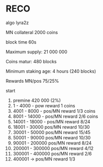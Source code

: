 # RECO

algo lyra2z

MN collateral 2000 coins

block time 60s

Maximum supply: 21 000 000 

Coins matur: 480 blocks

Minimum staking age: 4 hours (240 blocks)

Rewards MN/pos 75/25%

start
1. premine 420 000 (2%)
2. 1 - 4000 - pow reward 1 coins
3. 4001 - 8000 - pos/MN reward 1/3 coins 
4. 8001 - 14000 - pos/MN reward 2/6 coins 
5. 14001 - 18000 - pos/MN reward 8/24 
6. 18001 - 30000 pos/MN reward 10/30 
7. 30001 - 50000 pos/MN reward 15/45
8. 50001 - 90000 pos/MN reward 10/30
7. 90001 - 200000 pos/MN reward 8/24
8. 200001 - 300000 pos/MN reward 4/12
9. 300001 - 400000 pos/MN reward 2/6
10. 400001 -> pos/MN reward 1/3
